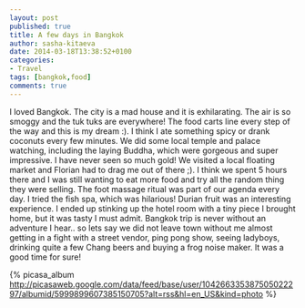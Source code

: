 ```yaml
---
layout: post
published: true
title: A few days in Bangkok
author: sasha-kitaeva
date: 2014-03-18T13:38:52+0100
categories:
- Travel
tags: [bangkok,food]
comments: true
---
```

 I loved Bangkok. The city is a mad house and it is exhilarating. The air is so smoggy and the tuk tuks are everywhere! The food carts line every step of the way and this is my dream :). 
 I think I ate something spicy or drank coconuts every few minutes. We did some local temple and palace watching, including the laying Buddha, which were gorgeous and super impressive. I have never seen so much gold! We visited a local floating market and Florian had to drag me out of there ;). I think we spent 5 hours there and I was still wanting to eat more food and try all the random thing they were selling. The foot massage ritual was part of our agenda every day. I tried the fish spa, which was hilarious! Durian fruit was an interesting experience. I ended up stinking up the hotel room with a tiny piece I brought home, but it was tasty I must admit. Bangkok trip is never without an adventure I hear.. so lets say we did not leave town without me almost getting in a fight with a street vendor, ping pong show, seeing ladyboys, drinking quite a few Chang beers and buying a frog noise maker. It was a good time for sure!

{% picasa_album http://picasaweb.google.com/data/feed/base/user/104266335387505022297/albumid/5999899607385150705?alt=rss&hl=en_US&kind=photo %}